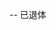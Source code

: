 -- 已退体

<!---
CloudX-ScriptsWane/CloudX-ScriptsWane 是✨特别✨仓库，因为它 `README.md` (此文件)出现在您的GitHub个人资料中。您可以单击预览链接来查看您的更改。
--->